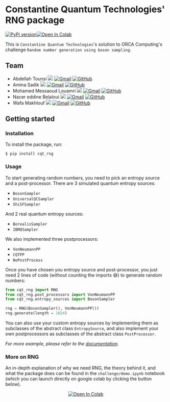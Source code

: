 # Constantine Quantum Technologies' RNG package

[![PyPi version](https://shields.io/pypi/v/cqt_rng)]()[![Open In Colab](https://colab.research.google.com/assets/colab-badge.svg)](http://colab.research.google.com/github/CQTech-womanium-hackathon/Random-number-generation-using-boson-sampling---ORCA-Computing/blob/main/challenge/demo.ipynb)

This is `Constantine Quantum Technologies`'s solution to ORCA Computing's challenge `Random number generation using boson sampling`.

## Team

- Abdellah Tounsi
  [![](https://img.shields.io/badge/Abdellah-%237289DA.svg?style=for-the-badge&logo=discord&logoColor=white)](https://discordapp.com/users/980795511927885844) [![Gmail](https://img.shields.io/badge/Gmail-D14836?style=for-the-badge&logo=gmail&logoColor=white)](mailto:abdellah.tounsi@umc.edu.dz) [![GitHub](https://img.shields.io/badge/github-%23121011.svg?style=for-the-badge&logo=github&logoColor=white)](https://github.com/Abduhu)
- Amina Sadik
  [![](https://img.shields.io/badge/Amina-%237289DA.svg?style=for-the-badge&logo=discord&logoColor=white)](https://discordapp.com/users/538380103722336283) [![Gmail](https://img.shields.io/badge/Gmail-D14836?style=for-the-badge&logo=gmail&logoColor=white)](mailto:sadik.amina.mp@gmail.com) [![GitHub](https://img.shields.io/badge/github-%23121011.svg?style=for-the-badge&logo=github&logoColor=white)](https://github.com/Amouna133)
- Mohamed Messaoud Louamri
  [![](https://img.shields.io/badge/Mohamed-%237289DA.svg?style=for-the-badge&logo=discord&logoColor=white)](https://discordapp.com/users/296402073262751744) [![Gmail](https://img.shields.io/badge/Gmail-D14836?style=for-the-badge&logo=gmail&logoColor=white)](mailto:mm.louamri@gmail.com) [![GitHub](https://img.shields.io/badge/github-%23121011.svg?style=for-the-badge&logo=github&logoColor=white)](https://github.com/mmlouamri)
- Nacer eddine Belaloui
  [![](https://img.shields.io/badge/Nacer-%237289DA.svg?style=for-the-badge&logo=discord&logoColor=white)](https://discordapp.com/users/980786019949490217) [![Gmail](https://img.shields.io/badge/Gmail-D14836?style=for-the-badge&logo=gmail&logoColor=white)](mailto:n.aityahia.belaloui@gmail.com) [![GitHub](https://img.shields.io/badge/github-%23121011.svg?style=for-the-badge&logo=github&logoColor=white)](https://github.com/Belaloui)
- Wafa Makhlouf
  [![](https://img.shields.io/badge/Wafa-%237289DA.svg?style=for-the-badge&logo=discord&logoColor=white)](https://discordapp.com/users/996400056875876493) [![Gmail](https://img.shields.io/badge/Gmail-D14836?style=for-the-badge&logo=gmail&logoColor=white)](mailto:makhloufw98@gmail.com) [![GitHub](https://img.shields.io/badge/github-%23121011.svg?style=for-the-badge&logo=github&logoColor=white)](https://github.com/wafamakhlouf)

## Getting started

### Installation

To install the package, run:

```console
$ pip install cqt_rng
```

### Usage

To start generating random numbers, you need to pick an entropy source and a post-processor.
There are 3 simulated quantum entropy sources:

- `BosonSampler`
- `UniversalQCSampler`
- `ShiSFSampler`

And 2 real quantum entropy sources:

- `BorealisSampler`
- `IBMQSampler`

We also implemented three postprocessors:

- `VonNeumannPP`
- `CQTPP`
- `NoPostProcess`

Once you have chosen you entropy source and post-processor, you just need 2 lines of code (without counting the imports 😅) to generate random numbers:

```python
from cqt_rng import RNG
from cqt_rng.post_processors import VonNeumannPP
from cqt_rng.entropy_sources import BosonSampler

rng = RNG(BosonSampler(), VonNeumannPP())
rng.generate(length = 1024)
```

You can also use your custom entropy sources by implementing them as subclasses of the abstract class `EntropySource`, and also implement your own postprocessors as subclasses of the abstract class `PostProcessor`.

_For more example, please refer to the [documentation]()._

### More on RNG

An in-depth explanation of why we need RNG, the theory behind it, and what the package does can be found in the `challenge/demo.ipynb` notebook (which you can launch directly on google colab by clicking the button below).

<center markdown="1">

[![Open In Colab](https://colab.research.google.com/assets/colab-badge.svg)](http://colab.research.google.com/github/CQTech-womanium-hackathon/Random-number-generation-using-boson-sampling---ORCA-Computing/blob/main/challenge/demo.ipynb)

</center>
